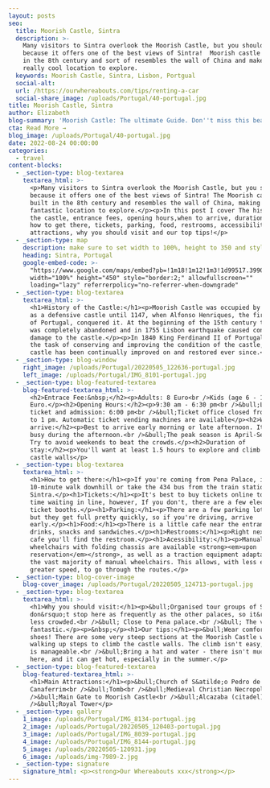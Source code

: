 ```yaml
---
layout: posts
seo:
  title: Moorish Castle, Sintra
  description: >-
    Many visitors to Sintra overlook the Moorish Castle, but you shouldn't
    because it offers one of the best views of Sintra!  Moorish castle was built
    in the 8th century and sort of resembles the wall of China and makes it a
    really cool location to explore. 
  keywords: Moorish Castle, Sintra, Lisbon, Portgual
  social-alt:
  url: /https://ourwhereabouts.com/tips/renting-a-car
  social-share_image: /uploads/Portugal/40-portugal.jpg
title: Moorish Castle, Sintra
author: Elizabeth
blog-summary: 'Moorish Castle: The ultimate Guide. Don''t miss this beautiful castle in Sintra'
cta: Read More →
blog_image: /uploads/Portugal/40-portugal.jpg
date: 2022-08-24 00:00:00
categories:
  - travel
content-blocks:
  - _section-type: blog-textarea
    textarea_html: >-
      <p>Many visitors to Sintra overlook the Moorish Castle, but you shouldn't
      because it offers one of the best views of Sintra! The Moorish castle was
      built in the 8th century and resembles the wall of China, making it a
      fantastic location to explore.</p><p>In this post I cover The history of
      the castle, entrance fees, opening hours,when to arrive, duration of stay,
      how to get there, tickets, parking, food, restrooms, accessibility, main
      attractions, why you should visit and our top tips!</p>
  - _section-type: map
    description: make sure to set width to 100%, height to 350 and style to border 2
    heading: Sintra, Portugal
    google-embed-code: >-
      "https://www.google.com/maps/embed?pb=!1m18!1m12!1m3!1d99517.39902477486!2d-9.467015726379298!3d38.78849764621415!2m3!1f0!2f0!3f0!3m2!1i1024!2i768!4f13.1!3m3!1m2!1s0xd1edac1a7510ee9%3A0x13585cc0b00f573c!2sSintra%2C%20Portugal!5e0!3m2!1sen!2sil!4v1661343345863!5m2!1sen!2sil"
      width="100%" height="450" style="border:2;" allowfullscreen=""
      loading="lazy" referrerpolicy="no-referrer-when-downgrade"
  - _section-type: blog-textarea
    textarea_html: >-
      <h1>History of the Castle:</h1><p>Moorish Castle was occupied by the Moors
      as a defensive castle until 1147, when Alfonso Henriques, the first King
      of Portugal, conquered it. At the beginning of the 15th century the castle
      was completely abandoned and in 1755 Lisbon earthquake caused considerable
      damage to the castle.</p><p>In 1840 King Ferdinand II of Portugal took up
      the task of conserving and improving the condition of the castle, the
      castle has been continually improved on and restored ever since.</p>
  - _section-type: blog-window
    right_image: /uploads/Portugal/20220505_122636-portugal.jpg
    left_image: /uploads/Portugal/IMG_8101-portugal.jpg
  - _section-type: blog-featured-textarea
    blog-featured-textarea_html: >-
      <h2>Entrace Fee:&nbsp;</h2><p>Adults: 8 Euro<br />Kids (age 6 - 17): 6.5
      Euro.</p><h2>Opening Hours:</h2><p>9:30 am - 6:30 pm<br />&bull;Last
      ticket and admission: 6:00 pm<br />&bull;Ticket office closed from 12 pm
      to 1 pm. Automatic ticket vending machines are available</p><h2>When to
      arrive:</h2><p>Best to arrive early morning or late afternoon. It gets
      busy during the afternoon.<br />&bull;The peak season is April-September.
      Try to avoid weekends to beat the crowds.</p><h2>Duration of
      stay:</h2><p>You'll want at least 1.5 hours to explore and climb the
      castle walls</p>
  - _section-type: blog-textarea
    textarea_html: >-
      <h1>How to get there:</h1><p>If you're coming from Pena Palace, it's a
      10-minute walk downhill or take the 434 bus from the train station of
      Sintra.</p><h1>Tickets:</h1><p>It's best to buy tickets online to save
      time waiting in line, however, If you don't, there are a few electronic
      ticket booths.</p><h1>Parking:</h1><p>There are a few parking lots nearby,
      but they get full pretty quickly, so if you're driving, arrive
      early.</p><h1>Food:</h1><p>There is a little cafe near the entrance with
      drinks, snacks and sandwiches.</p><h1>Restrooms:</h1><p>Right next to the
      cafe you'll find the restroom.</p><h1>Acessibility:</h1><p>Manual
      wheelchairs with folding chassis are available <strong><em>upon
      reservation</em></strong>, as well as a traction equipment adaptable to
      the vast majority of manual wheelchairs. This allows, with less effort and
      greater speed, to go through the routes.</p>
  - _section-type: blog-cover-image
    blog-cover_image: /uploads/Portugal/20220505_124713-portugal.jpg
  - _section-type: blog-textarea
    textarea_html: >-
      <h1>Why you should visit:</h1><p>&bull;Organised tour groups of Sintra
      don&rsquo;t stop here as frequently as the other palaces, so it&rsquo;s
      less crowded.<br />&bull; Close to Pena palace.<br />&bull; The view is
      fantastic.</p><p>&nbsp;</p><h1>Our tips:</h1><p>&bull;Wear comfortable
      shoes! There are some very steep sections at the Moorish Castle when
      walking up steps to climb the castle walls. The climb isn't easy, but it
      is manageable.<br />&bull;Bring a hat and water - there isn't much shade
      here, and it can get hot, especially in the summer.</p>
  - _section-type: blog-featured-textarea
    blog-featured-textarea_html: >-
      <h1>Main Attractions:</h1><p>&bull;Church of S&atilde;o Pedro de
      Canaferrim<br />&bull;Tomb<br />&bull;Medieval Christian Necropolis<br
      />&bull;Main Gate to Moorish Castle<br />&bull;Alcazaba (citadel)<br
      />&bull;Royal Tower</p>
  - _section-type: gallery
    1_image: /uploads/Portugal/IMG_8134-portugal.jpg
    2_image: /uploads/Portugal/20220505_120403-portugal.jpg
    3_image: /uploads/Portugal/IMG_8039-portugal.jpg
    4_image: /uploads/Portugal/IMG_8144-portugal.jpg
    5_image: /uploads/20220505-120931.jpg
    6_image: /uploads/img-7989-2.jpg
  - _section-type: signature
    signature_html: <p><strong>Our Whereabouts xxx</strong></p>
---
```

